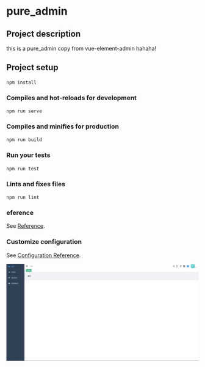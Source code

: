 # pure_admin

## Project description
this is a pure_admin copy from vue-element-admin hahaha! 

## Project setup
```
npm install
```

### Compiles and hot-reloads for development
```
npm run serve
```

### Compiles and minifies for production
```
npm run build
```

### Run your tests
```
npm run test
```

### Lints and fixes files
```
npm run lint
```
### eference
See [Reference](https://panjiachen.github.io/vue-element-admin-site/zh/guide/).

### Customize configuration
See [Configuration Reference](https://cli.vuejs.org/config/).

![avatar](./public/screen.png)